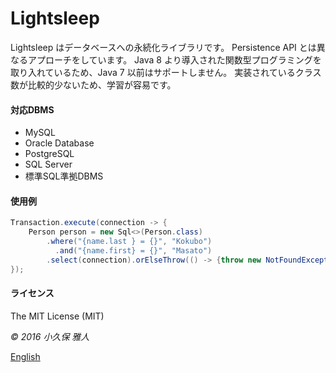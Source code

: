 Lightsleep
===========

Lightsleep はデータベースへの永続化ライブラリです。
Persistence API とは異なるアプローチをしています。
Java 8 より導入された関数型プログラミングを取り入れているため、Java 7 以前はサポートしません。
実装されているクラス数が比較的少ないため、学習が容易です。

#### 対応DBMS

* MySQL
* Oracle Database
* PostgreSQL
* SQL Server
* 標準SQL準拠DBMS

#### 使用例

```java
Transaction.execute(connection -> {
    Person person = new Sql<>(Person.class)
        .where("{name.last } = {}", "Kokubo")
          .and("{name.first} = {}", "Masato")
        .select(connection).orElseThrow(() -> {throw new NotFoundException();});
});
```

#### ライセンス

The MIT License (MIT)

*&copy; 2016 小久保 雅人*

[English](README.md)
